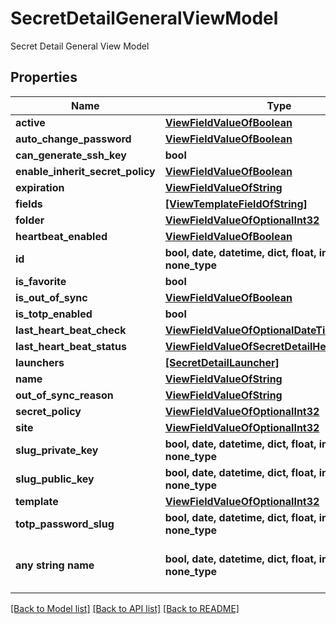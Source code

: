 # SecretDetailGeneralViewModel

Secret Detail General View Model

## Properties
Name | Type | Description | Notes
------------ | ------------- | ------------- | -------------
**active** | [**ViewFieldValueOfBoolean**](ViewFieldValueOfBoolean.md) |  | [optional] 
**auto_change_password** | [**ViewFieldValueOfBoolean**](ViewFieldValueOfBoolean.md) |  | [optional] 
**can_generate_ssh_key** | **bool** | CanGenerateSshKey | [optional] 
**enable_inherit_secret_policy** | [**ViewFieldValueOfBoolean**](ViewFieldValueOfBoolean.md) |  | [optional] 
**expiration** | [**ViewFieldValueOfString**](ViewFieldValueOfString.md) |  | [optional] 
**fields** | [**[ViewTemplateFieldOfString]**](ViewTemplateFieldOfString.md) | Fields | [optional] 
**folder** | [**ViewFieldValueOfOptionalInt32**](ViewFieldValueOfOptionalInt32.md) |  | [optional] 
**heartbeat_enabled** | [**ViewFieldValueOfBoolean**](ViewFieldValueOfBoolean.md) |  | [optional] 
**id** | **bool, date, datetime, dict, float, int, list, str, none_type** | Id | [optional] 
**is_favorite** | **bool** | IsFavorite | [optional] 
**is_out_of_sync** | [**ViewFieldValueOfBoolean**](ViewFieldValueOfBoolean.md) |  | [optional] 
**is_totp_enabled** | **bool** | IsTotpEnabled | [optional] 
**last_heart_beat_check** | [**ViewFieldValueOfOptionalDateTime**](ViewFieldValueOfOptionalDateTime.md) |  | [optional] 
**last_heart_beat_status** | [**ViewFieldValueOfSecretDetailHeartbeatStatus**](ViewFieldValueOfSecretDetailHeartbeatStatus.md) |  | [optional] 
**launchers** | [**[SecretDetailLauncher]**](SecretDetailLauncher.md) | Launchers | [optional] 
**name** | [**ViewFieldValueOfString**](ViewFieldValueOfString.md) |  | [optional] 
**out_of_sync_reason** | [**ViewFieldValueOfString**](ViewFieldValueOfString.md) |  | [optional] 
**secret_policy** | [**ViewFieldValueOfOptionalInt32**](ViewFieldValueOfOptionalInt32.md) |  | [optional] 
**site** | [**ViewFieldValueOfOptionalInt32**](ViewFieldValueOfOptionalInt32.md) |  | [optional] 
**slug_private_key** | **bool, date, datetime, dict, float, int, list, str, none_type** | SlugPrivateKey | [optional] 
**slug_public_key** | **bool, date, datetime, dict, float, int, list, str, none_type** | SlugPublicKey | [optional] 
**template** | [**ViewFieldValueOfOptionalInt32**](ViewFieldValueOfOptionalInt32.md) |  | [optional] 
**totp_password_slug** | **bool, date, datetime, dict, float, int, list, str, none_type** | TotpPasswordSlug | [optional] 
**any string name** | **bool, date, datetime, dict, float, int, list, str, none_type** | any string name can be used but the value must be the correct type | [optional]

[[Back to Model list]](../README.md#documentation-for-models) [[Back to API list]](../README.md#documentation-for-api-endpoints) [[Back to README]](../README.md)


